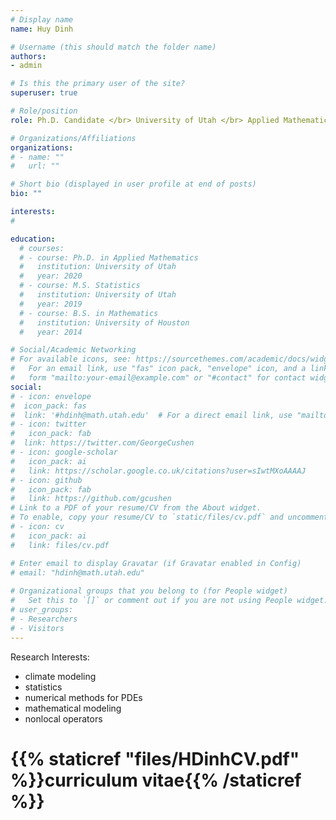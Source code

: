 ```yaml
---
# Display name
name: Huy Dinh

# Username (this should match the folder name)
authors:
- admin

# Is this the primary user of the site?
superuser: true

# Role/position
role: Ph.D. Candidate </br> University of Utah </br> Applied Mathematics

# Organizations/Affiliations
organizations:
# - name: ""
#   url: ""

# Short bio (displayed in user profile at end of posts)
bio: ""

interests:
#

education:
  # courses:
  # - course: Ph.D. in Applied Mathematics
  #   institution: University of Utah
  #   year: 2020
  # - course: M.S. Statistics
  #   institution: University of Utah
  #   year: 2019
  # - course: B.S. in Mathematics
  #   institution: University of Houston
  #   year: 2014

# Social/Academic Networking
# For available icons, see: https://sourcethemes.com/academic/docs/widgets/#icons
#   For an email link, use "fas" icon pack, "envelope" icon, and a link in the
#   form "mailto:your-email@example.com" or "#contact" for contact widget.
social:
# - icon: envelope
#  icon_pack: fas
#  link: '#hdinh@math.utah.edu'  # For a direct email link, use "mailto:test@example.org".
# - icon: twitter
#   icon_pack: fab
#  link: https://twitter.com/GeorgeCushen
# - icon: google-scholar
#   icon_pack: ai
#   link: https://scholar.google.co.uk/citations?user=sIwtMXoAAAAJ
# - icon: github
#   icon_pack: fab
#   link: https://github.com/gcushen
# Link to a PDF of your resume/CV from the About widget.
# To enable, copy your resume/CV to `static/files/cv.pdf` and uncomment the lines below.  
# - icon: cv
#   icon_pack: ai
#   link: files/cv.pdf

# Enter email to display Gravatar (if Gravatar enabled in Config)
# email: "hdinh@math.utah.edu"
  
# Organizational groups that you belong to (for People widget)
#   Set this to `[]` or comment out if you are not using People widget.  
# user_groups:
# - Researchers
# - Visitors
---
```


Research Interests: 
<ul style="list-style-type:disc;">
  <li>climate modeling</li>
  <li>statistics</li>
  <li>numerical methods for PDEs</li>
  <li>mathematical modeling</li>
  <li>nonlocal operators</li>
</ul>

# {{% staticref "files/HDinhCV.pdf" %}}curriculum vitae{{% /staticref %}}